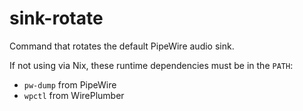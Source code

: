 # sink-rotate

Command that rotates the default PipeWire audio sink.

If not using via Nix, these runtime dependencies must be in the `PATH`:

- `pw-dump` from PipeWire
- `wpctl` from WirePlumber
